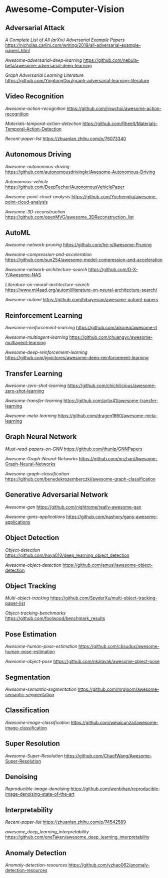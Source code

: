 # Awesome-Computer-Vision
## Adversarial Attack
*A Complete List of All (arXiv) Adversarial Example Papers* https://nicholas.carlini.com/writing/2019/all-adversarial-example-papers.html

*Awesome-adversarial-deep-learning* https://github.com/nebula-beta/awesome-adversarial-deep-learning

*Graph Adversarial Learning Literature* https://github.com/YingtongDou/graph-adversarial-learning-literature

## Video Recognition
*Awesome-action-recognition* https://github.com/jinwchoi/awesome-action-recognition

*Materials-temporal-action-detection* https://github.com/Rheelt/Materials-Temporal-Action-Detection

*Recent-paper-list* https://zhuanlan.zhihu.com/p/76073340

## Autonomous Driving
*Awesome-autonomous-driving* https://github.com/autonomousdrivingkr/Awesome-Autonomous-Driving

*Autonomous-vehicle* https://github.com/DeepTecher/AutonomousVehiclePaper

*Awesome-point-cloud-analysis* https://github.com/Yochengliu/awesome-point-cloud-analysis

*Awesome-3D-reconstruction* https://github.com/openMVG/awesome_3DReconstruction_list

## AutoML
*Awesome-network-pruning* https://github.com/he-y/Awesome-Pruning

*Awesome-compression-and-acceleration* https://github.com/sun254/awesome-model-compression-and-acceleration

*Awesome-network-architecture-search* https://github.com/D-X-Y/Awesome-NAS

*Literature-on-neural-archtecture-search* https://www.ml4aad.org/automl/literature-on-neural-architecture-search/

*Awesome-automl* https://github.com/hibayesian/awesome-automl-papers

## Reinforcement Learning
*Awesome-reinforcement-learning* https://github.com/aikorea/awesome-rl

*Awesome-multiagent-learning* https://github.com/chuangyc/awesome-multiagent-learning

*Awesome-deep-reinforcement-learning* https://github.com/jgvictores/awesome-deep-reinforcement-learning

## Transfer Learning
*Awesome-zero-shot-learning* https://github.com/chichilicious/awesome-zero-shot-learning

*Awesome-transfer-learning* https://github.com/artix41/awesome-transfer-learning

*Awesome-meta-learning* https://github.com/dragen1860/awesome-meta-learning

## Graph Neural Network
*Must-read-papers-on-GNN* https://github.com/thunlp/GNNPapers

*Awesome-Graph-Neural-Networks* https://github.com/nnzhan/Awesome-Graph-Neural-Networks

*Awesome-graph-classification* https://github.com/benedekrozemberczki/awesome-graph-classification

## Generative Adversarial Network
*Awesome-gan* https://github.com/nightrome/really-awesome-gan

*Awesome-gans-applications* https://github.com/nashory/gans-awesome-applications

## Object Detection
*Object-detection* https://github.com/hoya012/deep_learning_object_detection

*Awesome-object-detection* https://github.com/amusi/awesome-object-detection

## Object Tracking
*Multi-object-tracking* https://github.com/SpyderXu/multi-object-tracking-paper-list

*Object-tracking-benchmarks* https://github.com/foolwood/benchmark_results

## Pose Estimation
*Awesome-human-pose-estimation* https://github.com/cbsudux/awesome-human-pose-estimation

*Awesome-object-pose* https://github.com/nkalavak/awesome-object-pose

## Segmentation
*Awesome-semantic-segmentation* https://github.com/mrgloom/awesome-semantic-segmentation

## Classification
*Awesome-image-classification* https://github.com/weiaicunzai/awesome-image-classification

## Super Resolution
*Awesome-Super-Resolution* https://github.com/ChaofWang/Awesome-Super-Resolution

## Denoising
*Reproducible-image-denoising* https://github.com/wenbihan/reproducible-image-denoising-state-of-the-art

## Interpretability
*Recent-paper-list* https://zhuanlan.zhihu.com/p/74542589

*awesome_deep_learning_interpretability* https://github.com/oneTaken/awesome_deep_learning_interpretability

## Anomaly Detection
*Anomaly-detection-resources* https://github.com/yzhao062/anomaly-detection-resources
